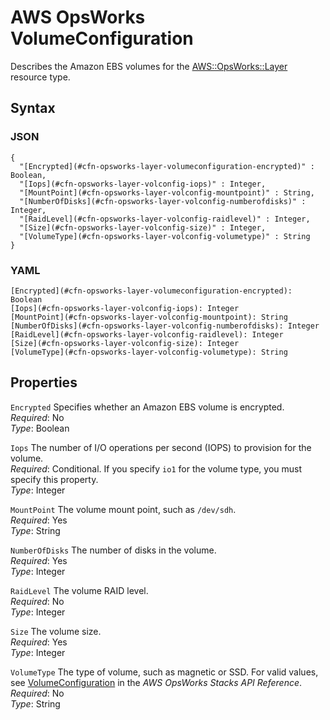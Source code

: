 # AWS OpsWorks VolumeConfiguration<a name="aws-properties-opsworks-layer-volumeconfig"></a>

Describes the Amazon EBS volumes for the [AWS::OpsWorks::Layer](aws-resource-opsworks-layer.md) resource type\.

## Syntax<a name="w4ab1c21c10d168c29c37b5"></a>

### JSON<a name="aws-properties-opsworks-layer-volumeconfig-syntax.json"></a>

```
{
  "[Encrypted](#cfn-opsworks-layer-volumeconfiguration-encrypted)" : Boolean,
  "[Iops](#cfn-opsworks-layer-volconfig-iops)" : Integer,
  "[MountPoint](#cfn-opsworks-layer-volconfig-mountpoint)" : String,
  "[NumberOfDisks](#cfn-opsworks-layer-volconfig-numberofdisks)" : Integer,
  "[RaidLevel](#cfn-opsworks-layer-volconfig-raidlevel)" : Integer,
  "[Size](#cfn-opsworks-layer-volconfig-size)" : Integer,
  "[VolumeType](#cfn-opsworks-layer-volconfig-volumetype)" : String
}
```

### YAML<a name="aws-properties-opsworks-layer-volumeconfig-syntax.yaml"></a>

```
[Encrypted](#cfn-opsworks-layer-volumeconfiguration-encrypted): Boolean
[Iops](#cfn-opsworks-layer-volconfig-iops): Integer
[MountPoint](#cfn-opsworks-layer-volconfig-mountpoint): String
[NumberOfDisks](#cfn-opsworks-layer-volconfig-numberofdisks): Integer
[RaidLevel](#cfn-opsworks-layer-volconfig-raidlevel): Integer
[Size](#cfn-opsworks-layer-volconfig-size): Integer
[VolumeType](#cfn-opsworks-layer-volconfig-volumetype): String
```

## Properties<a name="w4ab1c21c10d168c29c37b7"></a>

`Encrypted`  <a name="cfn-opsworks-layer-volumeconfiguration-encrypted"></a>
Specifies whether an Amazon EBS volume is encrypted\.   
*Required*: No  
*Type*: Boolean

`Iops`  <a name="cfn-opsworks-layer-volconfig-iops"></a>
The number of I/O operations per second \(IOPS\) to provision for the volume\.  
*Required*: Conditional\. If you specify `io1` for the volume type, you must specify this property\.  
*Type*: Integer

`MountPoint`  <a name="cfn-opsworks-layer-volconfig-mountpoint"></a>
The volume mount point, such as `/dev/sdh`\.  
*Required*: Yes  
*Type*: String

`NumberOfDisks`  <a name="cfn-opsworks-layer-volconfig-numberofdisks"></a>
The number of disks in the volume\.  
*Required*: Yes  
*Type*: Integer

`RaidLevel`  <a name="cfn-opsworks-layer-volconfig-raidlevel"></a>
The volume RAID level\.  
*Required*: No  
*Type*: Integer

`Size`  <a name="cfn-opsworks-layer-volconfig-size"></a>
The volume size\.  
*Required*: Yes  
*Type*: Integer

`VolumeType`  <a name="cfn-opsworks-layer-volconfig-volumetype"></a>
The type of volume, such as magnetic or SSD\. For valid values, see [VolumeConfiguration](https://docs.aws.amazon.com/opsworks/latest/APIReference/API_VolumeConfiguration.html) in the *AWS OpsWorks Stacks API Reference*\.  
*Required*: No  
*Type*: String